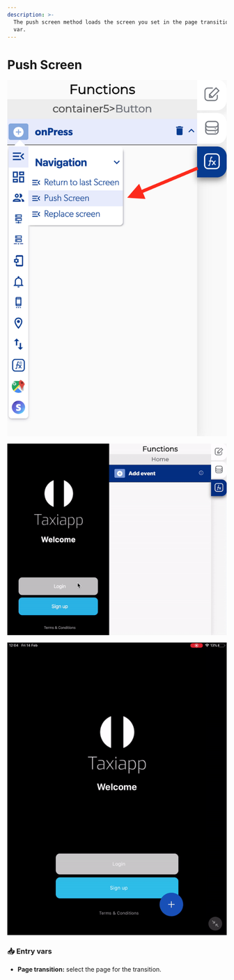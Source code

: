 ```yaml
---
description: >-
  The push screen method loads the screen you set in the page transition entry
  var.
---
```


# Push Screen

![](../../../.gitbook/assets/captura-de-pantalla-2020-02-10-a-la-s-10.13.10.png)

![](../../../.gitbook/assets/ezgif.com-video-to-gif-1.gif)

![](../../../.gitbook/assets/ezgif.com-video-to-gif-2.gif)



### 📥 Entry vars <a id="entry-vars"></a>

* **Page transition:** select the page for the transition.


